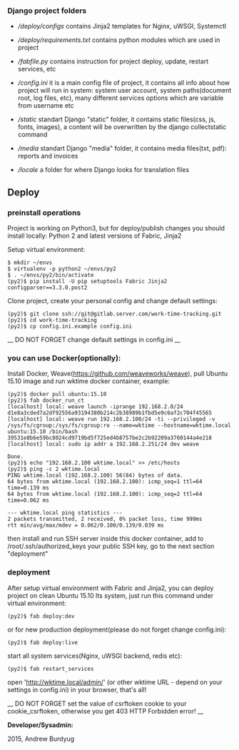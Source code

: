### Django project folders

+ */deploy/configs*
    contains Jinja2 templates for Nginx, uWSGI, Systemctl

+ */deploy/requirements.txt*
    contains python modules which are used in project

+ */fabfile.py*
    contains instruction for project deploy, update, restart services, etc

+ */config.ini*
    it is a main config file of project, it contains all info about
    how project will run in system: system user account, system paths(document root, log files, etc),
    many different services options which are variable from username etc

+ */static*
    standart Django "static" folder, it contains static files(css, js, fonts, images),
    a content will be overwritten by the django collectstatic command

+ */media*
    standart Django "media" folder, it contains media files(txt, pdf): reports and invoices

+ */locale*
    a folder for where Django looks for translation files

## Deploy

### preinstall operations

Project is working on Python3, but for deploy/publish changes you should install locally:
Python 2 and latest versions of Fabric, Jinja2

Setup virtual environment:

```shell
$ mkdir ~/envs
$ virtualenv -p python2 ~/envs/py2
$ . ~/envs/py2/bin/activate
(py2)$ pip install -U pip setuptools Fabric Jinja2 configparser==3.3.0.post2
```

Clone project, create your personal config and change default settings:

```shell
(py2)$ git clone ssh://git@gitlab.server.com/work-time-tracking.git
(py2)$ cd work-time-tracking
(py2)$ cp config.ini.example config.ini
```
__ DO NOT FORGET change default settings in config.ini __

### you can use Docker(optionally):

Install Docker, Weave(https://github.com/weaveworks/weave),
pull Ubuntu 15.10 image and run wktime docker container, example:

```shell
(py2)$ docker pull ubuntu:15.10
(py2)$ fab docker_run_ct
[localhost] local: weave launch -iprange 192.168.2.0/24
d1e8a3cded7a2df92556a93194380b214c2b38989b1fbd5e9c6af2c704f45565
[localhost] local: weave run 192.168.2.100/24 -ti --privileged -v /sys/fs/cgroup:/sys/fs/cgroup:ro --name=wktime --hostname=wktime.local ubuntu:15.10 /bin/bash
39531e8b6e59bc8024cd9719bd5f725ed4b8757be2c2b92209a3760144a4e218
[localhost] local: sudo ip addr a 192.168.2.251/24 dev weave

Done.
(py2)$ echo "192.168.2.100 wktime.local" >> /etc/hosts
(py2)$ ping -c 2 wktime.local
PING wktime.local (192.168.2.100) 56(84) bytes of data.
64 bytes from wktime.local (192.168.2.100): icmp_seq=1 ttl=64 time=0.139 ms
64 bytes from wktime.local (192.168.2.100): icmp_seq=2 ttl=64 time=0.062 ms

--- wktime.local ping statistics ---
2 packets transmitted, 2 received, 0% packet loss, time 999ms
rtt min/avg/max/mdev = 0.062/0.100/0.139/0.039 ms
```

then install and run SSH server inside this docker container,
add to /root/.ssh/authorized_keys your public SSH key,
go to the next section "deployment"

### deployment

After setup virtual environment with Fabric and Jinja2,
you can deploy project on clean Ubuntu 15.10 lts system,
just run this command under virtual environment:

```shell
(py2)$ fab deploy:dev
```

or for new production deployment(please do not forget change config.ini):

```shell
(py2)$ fab deploy:live
```

start all system services(Nginx, uWSGI backend, redis etc):

```shell
(py2)$ fab restart_services
```

open 'http://wktime.local/admin/' (or other wktime URL - depend on your settings in config.ini) in your browser, that's all!


__ DO NOT FORGET set the value of csrftoken cookie to your cookie_csrftoken, otherwise you get 403 HTTP Forbidden error! __



__Developer/Sysadmin:__

2015, Andrew Burdyug
